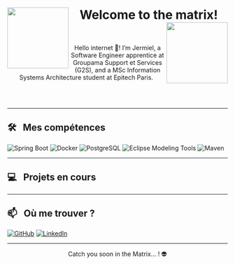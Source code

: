 <div>
  <h1 align="center">
    <img src="https://media3.giphy.com/media/v1.Y2lkPTc5MGI3NjExZTc4NXR5am55MzhxaGJ6c2RvaWlhbmgxYXBkbGJ6cTl0bHdidnZ4NSZlcD12MV9pbnRlcm5hbF9naWZfYnlfaWQmY3Q9Zw/EW9huyXfakC6k/giphy.gif" width="140" align="left"/> 
      Welcome to the matrix!
    <img src="https://media3.giphy.com/media/v1.Y2lkPTc5MGI3NjExZTc4NXR5am55MzhxaGJ6c2RvaWlhbmgxYXBkbGJ6cTl0bHdidnZ4NSZlcD12MV9pbnRlcm5hbF9naWZfYnlfaWQmY3Q9Zw/EW9huyXfakC6k/giphy.gif" width="140" align="right"/> 
  </h1>   
</div>

<br>

<div align="center">
  <p>Hello internet 👋! I’m Jermiel, a Software Engineer apprentice at Groupama Support et Services (G2S), and a MSc Information Systems Architecture student at Epitech Paris. </p></br>
</div>

<br>

---

<h2>🛠 &nbsp; Mes compétences</h2>
<p>
  <img alt="Spring Boot" src="https://img.shields.io/badge/Spring%20Boot-%236DB33F.svg?style=for-the-badge&logo=springboot&logoColor=white" />
  <img alt="Docker" src="https://img.shields.io/badge/-Docker-46a2f1?style=for-the-badge&logo=docker&logoColor=white" />
  <img alt="PostgreSQL" src="https://img.shields.io/badge/PostgreSQL-%23316192.svg?style=for-the-badge&logo=postgresql&logoColor=white" />
  <img alt="Eclipse Modeling Tools" src="https://img.shields.io/badge/Eclipse%20Modeling%20Tools-%232C2255.svg?style=for-the-badge&logo=eclipse&logoColor=white" />
  <img alt="Maven" src="https://img.shields.io/badge/Apache%20Maven-C71A36?style=for-the-badge&logo=apache-maven&logoColor=white" />
</p>




---

<h2>💻 &nbsp; Projets en cours</h2>

---




<h2>📫 &nbsp; Où me trouver ?</h2>
<p>
  <a href="https://github.com/Jermiel2002" target="_blank"><img alt="GitHub" src="https://img.shields.io/badge/GitHub-%2312100E.svg?style=for-the-badge&logo=github&logoColor=white" /></a>
  <a href="https://www.linkedin.com/in/jermiel-kounouho/" target="_blank"><img alt="LinkedIn" src="https://img.shields.io/badge/LinkedIn-%230077B5.svg?style=for-the-badge&logo=linkedin&logoColor=white" /></a>
</p>

---

<p align="center">Catch you soon in the Matrix... ! 👽</p>
